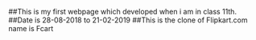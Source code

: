##This is my first webpage which developed when i am in class 11th.
##Date is 28-08-2018 to 21-02-2019
##This is the clone of Flipkart.com name is Fcart
